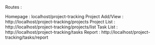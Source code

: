 Routes :

Homepage : localhost/project-tracking
Project Add/View : http://localhost/project-tracking/projects
Project List : http://localhost/project-tracking/projects/list
Task List : http://localhost/project-tracking/tasks
Report : http://localhost/project-tracking/tasks/report
